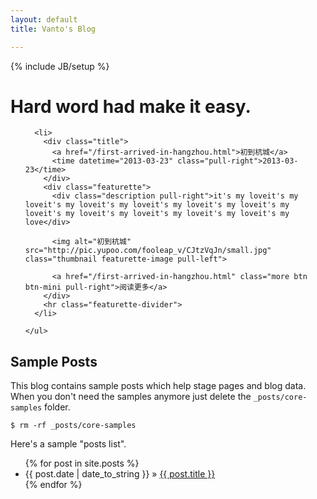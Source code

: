 ```yaml
---
layout: default
title: Vanto's Blog

---
```

{% include JB/setup %}

<div class="page-header">
  <h1>Hard word had make it easy.</h1>
</div>


<div class="row">
  <div class="span7">
    <ul class="posts">
      
      <li>
        <div class="title">
          <a href="/first-arrived-in-hangzhou.html">初到杭城</a>
          <time datetime="2013-03-23" class="pull-right">2013-03-23</time>
        </div>
        <div class="featurette">
          <div class="description pull-right">it's my loveit's my loveit's my loveit's my loveit's my loveit's my loveit's my loveit's my loveit's my loveit's my loveit's my loveit's my love</div>
          
          <img alt="初到杭城" src="http://pic.yupoo.com/fooleap_v/CJtzVqJn/small.jpg" class="thumbnail featurette-image pull-left">
          
          <a href="/first-arrived-in-hangzhou.html" class="more btn btn-mini pull-right">阅读更多</a>
        </div>
        <hr class="featurette-divider">
      </li>
      
    </ul>

  </div>


</div>    


## Sample Posts

This blog contains sample posts which help stage pages and blog data.
When you don't need the samples anymore just delete the `_posts/core-samples` folder.

    $ rm -rf _posts/core-samples

Here's a sample "posts list".

<ul class="posts">
  {% for post in site.posts %}
    <li><span>{{ post.date | date_to_string }}</span> &raquo; <a href="{{ BASE_PATH }}{{ post.url }}">{{ post.title }}</a></li>
  {% endfor %}
</ul>




